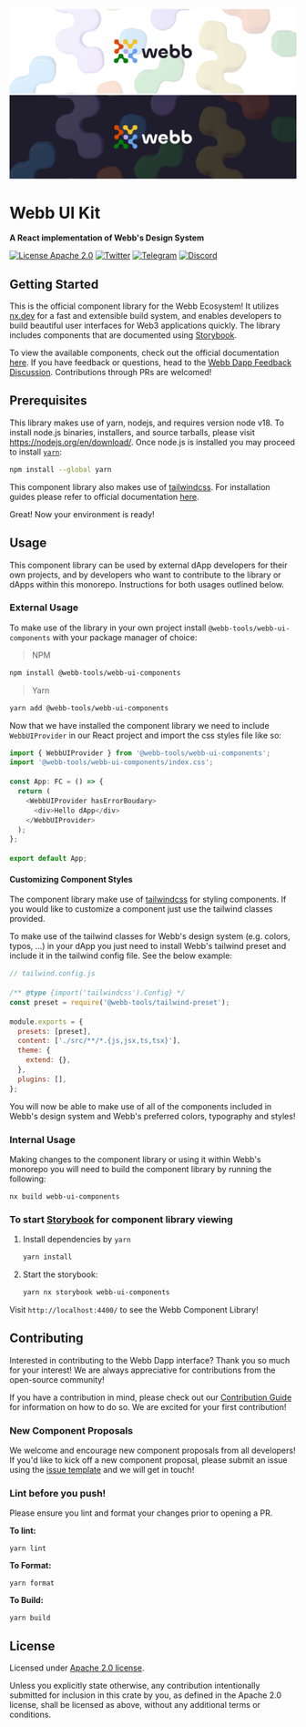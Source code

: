 <div align="center">
<a href="https://www.webb.tools/">

![Webb Logo](./src/assets/webb_banner_light.png#gh-light-mode-only)
![Webb Logo](./src/assets/webb_banner_dark.png#gh-dark-mode-only)
</a>

</div>

# Webb UI Kit

<p align="left">
    <strong> A React implementation of Webb's Design System </strong>
    <br />
</p>

[![License Apache 2.0](https://img.shields.io/badge/License-Apache%202.0-blue.svg?style=flat-square)](https://www.apache.org/licenses/LICENSE-2.0.html) [![Twitter](https://img.shields.io/badge/follow-%40webbprotocol-1DA1F2?logo=twitter&style=flat-square)](https://twitter.com/webbprotocol) [![Telegram](https://img.shields.io/badge/Telegram-gray?logo=telegram)](https://t.me/webbprotocol) [![Discord](https://img.shields.io/discord/833784453251596298.svg?style=flat-square&label=Discord&logo=discord)](https://discord.gg/cv8EfJu3Tn)

<h2 id="start"> Getting Started </h2>

This is the official component library for the Webb Ecosystem! It utilizes [nx.dev](https://nx.dev/) for a fast and extensible build system, and enables developers to build beautiful user interfaces for Web3 applications quickly. The library includes components that are documented using [Storybook](https://storybook.js.org/).

To view the available components, check out the official documentation [here](https://webb-tools.github.io/webb-dapp/). If you have feedback or questions, head to the [Webb Dapp Feedback Discussion](https://github.com/webb-tools/feedback/discussions/categories/webb-dapp-feedback). Contributions through PRs are welcomed!

## Prerequisites

This library makes use of yarn, nodejs, and requires version node v18. To install node.js binaries, installers, and source tarballs, please visit https://nodejs.org/en/download/. Once node.js is installed you may proceed to install [`yarn`](https://classic.yarnpkg.com/en/docs/install):

```bash
npm install --global yarn
```

This component library also makes use of [tailwindcss](https://tailwindcss.com/). For installation guides please refer to official documentation [here](https://tailwindcss.com/docs/installation/framework-guides).

Great! Now your environment is ready!

## Usage

This component library can be used by external dApp developers for their own projects, and by developers who want to contribute to the library or dApps within this monorepo. Instructions for both usages outlined below.

### External Usage

To make use of the library in your own project install `@webb-tools/webb-ui-components` with your package manager of choice:

> NPM

```bash
npm install @webb-tools/webb-ui-components
```

> Yarn

```bash
yarn add @webb-tools/webb-ui-components
```

Now that we have installed the component library we need to include `WebbUIProvider` in our React project and import the css styles file like so:

```js
import { WebbUIProvider } from '@webb-tools/webb-ui-components';
import '@webb-tools/webb-ui-components/index.css';

const App: FC = () => {
  return (
    <WebbUIProvider hasErrorBoudary>
      <div>Hello dApp</div>
    </WebbUIProvider>
  );
};

export default App;
```

#### Customizing Component Styles

The component library make use of [tailwindcss](https://tailwindcss.com/) for styling components. If you would like to customize a component just use the tailwind classes provided.

To make use of the tailwind classes for Webb's design system (e.g. colors, typos, …) in your dApp you just need to install Webb's tailwind preset and include it in the tailwind config file. See the below example:

```js
// tailwind.config.js

/** @type {import('tailwindcss').Config} */
const preset = require('@webb-tools/tailwind-preset');

module.exports = {
  presets: [preset],
  content: ['./src/**/*.{js,jsx,ts,tsx}'],
  theme: {
    extend: {},
  },
  plugins: [],
};
```

You will now be able to make use of all of the components included in Webb's design system and Webb's preferred colors, typography and styles!

### Internal Usage

Making changes to the component library or using it within Webb's monorepo you will need to build the component library by running the following:

```
nx build webb-ui-components
```

### To start [Storybook](https://storybook.js.org/) for component library viewing

1. Install dependencies by `yarn`

   ```bash
   yarn install
   ```

2. Start the storybook:

   ```bash
   yarn nx storybook webb-ui-components
   ```

Visit `http://localhost:4400/` to see the Webb Component Library!

<h2 id="contribute"> Contributing </h2>

Interested in contributing to the Webb Dapp interface? Thank you so much for your interest! We are always appreciative for contributions from the open-source community!

If you have a contribution in mind, please check out our [Contribution Guide](../../.github/CONTRIBUTING.md) for information on how to do so. We are excited for your first contribution!

### New Component Proposals

We welcome and encourage new component proposals from all developers! If you'd like to kick off a new component proposal, please submit an issue using the [issue template](https://github.com/webb-tools/webb-dapp/issues/new/choose) and we will get in touch!

### Lint before you push!

Please ensure you lint and format your changes prior to opening a PR.

**To lint:**

```
yarn lint
```

**To Format:**

```
yarn format
```

**To Build:**

```
yarn build
```

<h2 id="license"> License </h2>

Licensed under <a href="https://github.com/webb-tools/webb-dapp/blob/develop/LICENSE">Apache 2.0 license</a>.

Unless you explicitly state otherwise, any contribution intentionally submitted for inclusion in this crate by you, as defined in the Apache 2.0 license, shall be licensed as above, without any additional terms or conditions.

